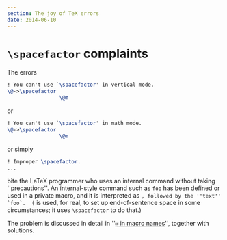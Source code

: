 ```yaml
---
section: The joy of TeX errors
date: 2014-06-10
---
```

# `\spacefactor` complaints

The errors
```latex
! You can't use `\spacefactor' in vertical mode.
\@->\spacefactor 
                 \@m 
```
or
```latex
! You can't use `\spacefactor' in math mode.
\@->\spacefactor 
                 \@m 
```
or simply
```latex
! Improper \spacefactor.
...
```
bite the LaTeX programmer who uses an internal command without
taking ''precautions''.  An internal-style command such as `foo`
has been defined or used in a private macro, and it is interpreted as
``, followed by the ''text'' `foo`.  (`` is used, for
real, to set up end-of-sentence space in some circumstances; it uses
`\spacefactor` to do that.)

The problem is discussed in detail in
''[`@` in macro names](FAQ-atsigns.md)'',
together with solutions.

